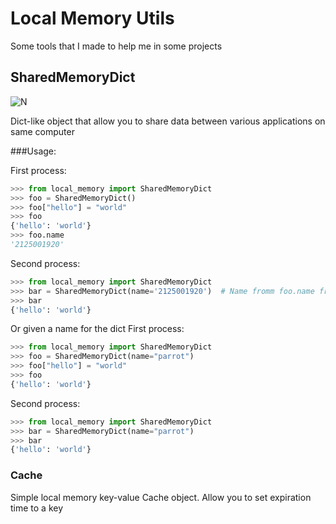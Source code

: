 # Local Memory Utils

Some tools that I made to help me in some projects

## SharedMemoryDict

![N](https://github.com/nano-labs/local_memory/blob/master/anim.gif)

Dict-like object that allow you to share data between various applications on same computer

###Usage:

First process:
```python
>>> from local_memory import SharedMemoryDict
>>> foo = SharedMemoryDict()
>>> foo["hello"] = "world"
>>> foo
{'hello': 'world'}
>>> foo.name
'2125001920'
```

Second process:
```python
>>> from local_memory import SharedMemoryDict
>>> bar = SharedMemoryDict(name='2125001920')  # Name fromm foo.name from first process
>>> bar
{'hello': 'world'}
```

Or given a name for the dict
First process:
```python
>>> from local_memory import SharedMemoryDict
>>> foo = SharedMemoryDict(name="parrot")
>>> foo["hello"] = "world"
>>> foo
{'hello': 'world'}
```

Second process:
```python
>>> from local_memory import SharedMemoryDict
>>> bar = SharedMemoryDict(name="parrot")
>>> bar
{'hello': 'world'}
```


### Cache

Simple local memory key-value Cache object. Allow you to set expiration time to a key
